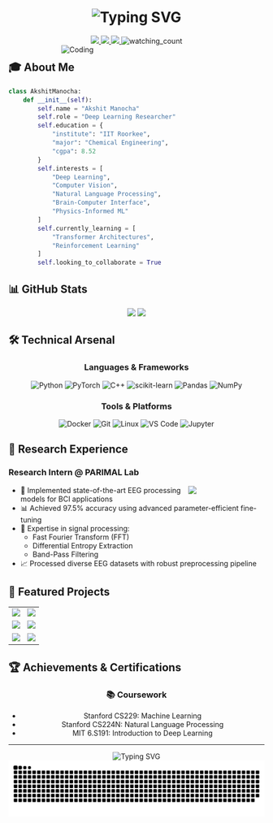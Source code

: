 <div align="center">

# <img src="https://readme-typing-svg.demolab.com?font=Fira+Code&weight=600&size=28&duration=3000&pause=500&color=539BF5&center=true&vCenter=true&width=435&lines=Hi+%F0%9F%91%8B+I'm+Akshit+Manocha;Deep+Learning+Researcher;ML+%26+AI+Enthusiast;Chemical+Engineering+Student" alt="Typing SVG" />

<a href="https://www.linkedin.com/in/akshit-manocha/">
  <img height="50" src="https://user-images.githubusercontent.com/46517096/166973395-19676cd8-f8ec-4abf-83ff-da8243505b82.png"/>
</a>
<a href="mailto:akshitmanocha37@gmail.com">
  <img height="50" src="https://user-images.githubusercontent.com/46517096/166973962-d05d145a-b6a0-4643-bd3d-5ac845679367.png"/>
</a>
<a href="https://github.com/akshitmanocha">
  <img height="50" src="https://user-images.githubusercontent.com/46517096/166974096-7aeecad4-483e-4c85-983f-f4b37b3f794e.png"/>
</a>

<img src="https://komarev.com/ghpvc/?username=akshitmanocha&color=blueviolet&style=for-the-badge" alt="watching_count" />

</div>

<img align="right" alt="Coding" width="400" src="https://gifdb.com/images/high/coding-function-animation-fe7t4gejurmtof8v.gif">

## 🎓 About Me
```python
class AkshitManocha:
    def __init__(self):
        self.name = "Akshit Manocha"
        self.role = "Deep Learning Researcher"
        self.education = {
            "institute": "IIT Roorkee",
            "major": "Chemical Engineering",
            "cgpa": 8.52
        }
        self.interests = [
            "Deep Learning",
            "Computer Vision",
            "Natural Language Processing",
            "Brain-Computer Interface",
            "Physics-Informed ML"
        ]
        self.currently_learning = [
            "Transformer Architectures",
            "Reinforcement Learning"
        ]
        self.looking_to_collaborate = True
```

## 📊 GitHub Stats

<div align="center">
  <img height="180em" src="https://github-readme-stats.vercel.app/api?username=akshitmanocha&show_icons=true&theme=tokyonight&hide_border=true" />
  <img height="180em" src="https://github-readme-streak-stats.herokuapp.com/?user=akshitmanocha&theme=tokyonight&hide_border=true" />
</div>

## 🛠️ Technical Arsenal

<div align="center">

### Languages & Frameworks
![Python](https://img.shields.io/badge/Python-FFD43B?style=for-the-badge&logo=python&logoColor=blue)
![PyTorch](https://img.shields.io/badge/PyTorch-EE4C2C?style=for-the-badge&logo=pytorch&logoColor=white)
![C++](https://img.shields.io/badge/C%2B%2B-00599C?style=for-the-badge&logo=c%2B%2B&logoColor=white)
![scikit-learn](https://img.shields.io/badge/scikit--learn-%23F7931E.svg?style=for-the-badge&logo=scikit-learn&logoColor=white)
![Pandas](https://img.shields.io/badge/pandas-%23150458.svg?style=for-the-badge&logo=pandas&logoColor=white)
![NumPy](https://img.shields.io/badge/numpy-%23013243.svg?style=for-the-badge&logo=numpy&logoColor=white)

### Tools & Platforms
![Docker](https://img.shields.io/badge/Docker-2CA5E0?style=for-the-badge&logo=docker&logoColor=white)
![Git](https://img.shields.io/badge/GIT-E44C30?style=for-the-badge&logo=git&logoColor=white)
![Linux](https://img.shields.io/badge/Linux-FCC624?style=for-the-badge&logo=linux&logoColor=black)
![VS Code](https://img.shields.io/badge/VSCode-0078D4?style=for-the-badge&logo=visual%20studio%20code&logoColor=white)
![Jupyter](https://img.shields.io/badge/Jupyter-F37626.svg?&style=for-the-badge&logo=Jupyter&logoColor=white)

</div>

## 🔬 Research Experience

### Research Intern @ PARIMAL Lab
<img align="right" width="150" src="https://cdn.dribbble.com/users/1118376/screenshots/3604186/developer-dribbble.gif" />

- 🧠 Implemented state-of-the-art EEG processing models for BCI applications
- 📊 Achieved 97.5% accuracy using advanced parameter-efficient fine-tuning
- 🔧 Expertise in signal processing:
  - Fast Fourier Transform (FFT)
  - Differential Entropy Extraction
  - Band-Pass Filtering
- 📈 Processed diverse EEG datasets with robust preprocessing pipeline

## 🚀 Featured Projects

<div align="center">

<table>
  <tr>
    <td>
      <a href="https://github.com/akshitmanocha/FakeNewsDetection">
        <img src="https://github-readme-stats.vercel.app/api/pin/?username=akshitmanocha&repo=FakeNewsDetection&theme=tokyonight&hide_border=true" />
      </a>
    </td>
    <td>
      <a href="https://github.com/akshitmanocha/ChessEngine">
        <img src="https://github-readme-stats.vercel.app/api/pin/?username=akshitmanocha&repo=ChessEngine&theme=tokyonight&hide_border=true" />
      </a>
    </td>
  </tr>
  <tr>
    <td>
      <a href="https://github.com/akshitmanocha/Low-Light-Image-Denoiser">
        <img src="https://github-readme-stats.vercel.app/api/pin/?username=akshitmanocha&repo=Low-Light-Image-Denoiser&theme=tokyonight&hide_border=true" />
      </a>
    </td>
    <td>
      <a href="https://github.com/akshitmanocha/Neural-Style-Transfer">
        <img src="https://github-readme-stats.vercel.app/api/pin/?username=akshitmanocha&repo=Neural-Style-Transfer&theme=tokyonight&hide_border=true" />
      </a>
    </td>
  </tr>
  <tr>
    <td>
      <a href="https://github.com/akshitmanocha/Physics-Informed-Neural-Network">
        <img src="https://github-readme-stats.vercel.app/api/pin/?username=akshitmanocha&repo=Physics-Informed-Neural-Network&theme=tokyonight&hide_border=true" />
      </a>
    </td>
    <td>
      <a href="https://github.com/akshitmanocha/ANN-from-scratch">
        <img src="https://github-readme-stats.vercel.app/api/pin/?username=akshitmanocha&repo=ANN-from-scratch&theme=tokyonight&hide_border=true" />
      </a>
    </td>
  </tr>
</table>

</div>

## 🏆 Achievements & Certifications

<div align="center">

### 📚 Coursework
- Stanford CS229: Machine Learning
- Stanford CS224N: Natural Language Processing
- MIT 6.S191: Introduction to Deep Learning

</div>

---

<div align="center">

<img src="https://readme-typing-svg.demolab.com?font=Fira+Code&pause=1000&color=539BF5&center=true&vCenter=true&width=435&lines=Thanks+for+visiting!;Let's+build+something+amazing+together!;Open+to+collaborations+and+opportunities!" alt="Typing SVG" />

<img src="https://raw.githubusercontent.com/Platane/snk/output/github-contribution-grid-snake.svg" />

</div>
